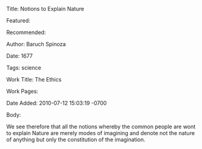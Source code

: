 Title: Notions to Explain Nature

Featured: 

Recommended: 

Author: Baruch Spinoza

Date: 1677

Tags: science

Work Title: The Ethics

Work Pages:  

Date Added: 2010-07-12 15:03:19 -0700

Body:

We see therefore that all the notions whereby the common people are wont to explain Nature are merely modes of imagining and denote not the nature of anything but only the constitution of the imagination.


